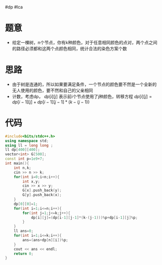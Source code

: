 #dp #lca
# 题意
- 给定一棵树，n个节点，你有k种颜色，对于任意相同颜色的点对，两个点之间的路径必须都和这两个点颜色相同，统计合法的染色方案个数
# 思路
- 由于树是连通的，所以如果要满足条件，一个节点的颜色要不然是一个全新的无人使用的颜色，要不然和自己的父亲相同
- 计数，考虑dp， $dp[i][j]$ 表示前i个节点使用了j种颜色，转移方程 $dp[i][j]=dp[i-1][j]+dp[i-1][j-1]*(k-(j-1))$
# 代码
```cpp
#include<bits/stdc++.h>
using namespace std;
using ll = long long ;
ll dp[400][400];
vector<int> G[500];
const int p=1e9+7;
int main(){
    int n,k;
    cin >> n >> k;
    for(int i=0;i<n;i++){
        int x,y;
        cin >> x >> y;
        G[x].push_back(y);
        G[y].push_back(x);
    }
    dp[0][0]=1;
    for(int i=1;i<=n;i++){
        for(int j=1;j<=k;j++){
            dp[i][j]=(dp[i-1][j-1]*(k-(j-1)))%p+dp[i-1][j]%p;
        }
    }
    ll ans=0;
    for(int i=1;i<=k;i++){
        ans=(ans+dp[n][i])%p;
    }
    cout << ans << endl;
    return 0;
}
```